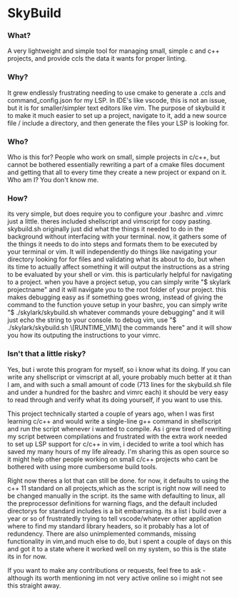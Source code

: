 <h1>SkyBuild</h1>

<h3>What?</h3>
A very lightweight and simple tool for managing small, simple c and c++ projects, and provide ccls the data it wants for proper linting.

<h3>Why?</h3>
It grew endlessly frustrating needing to use cmake to generate a .ccls and command_config.json for my LSP. In IDE's like vscode, this is not an issue, but it is for smaller/simpler text editors like vim. The purpose of skybuild it to make it much easier to set up a project, navigate to it, add a new source file / include a directory, and then generate the files your LSP is looking for.

<h3>Who?</h3>
Who is this for? People who work on small, simple projects in c/c++, but cannot be bothered essentially rewriting a part of a cmake files document and getting that all to every time they create a new project or expand on it. Who am I? You don't know me.

<h3>How?</h3>
its very simple, but does require you to configure your .bashrc and .vimrc just a little. theres included shellscript and vimscript for copy pasting. skybuild.sh originally just did what the things it needed to do in the background without interfacing with your terminal. now, it gathers some of the things it needs to do into steps and formats them to be executed by your terminal or vim. It will independently do things like navigating your directory looking for for files and validating what its about to do, but when its time to actually affect something it will output the instructions as a string to be evaluated by your shell or vim. this is particularly helpful for navigating to a project. when you have a project setup, you can simply write "$ skylark projectname" and it will navigate you to the root folder of your project. this makes debugging easy as if something goes wrong, instead of giving the command to the function youve setup in your bashrc, you can simply write "$ ./skylark/skybuild.sh whatever commands youre debugging" and it will just echo the string to your console. to debug vim, use "$ ./skylark/skybuild.sh \[RUNTIME_VIM\] the commands here" and it will show you how its outputing the instructions to your vimrc. 

<h3>Isn't that a little risky?</h3>
Yes, but i wrote this program for myself, so i know what its doing. If you can write any shellscript or vimscript at all, youre probably much better at it than I am, and with such a small amount of code (713 lines for the skybuild.sh file and under a hundred for the bashrc and vimrc each) it should be very easy to read through and verify what its doing yourself, if you want to use this.


This project technically started a couple of years ago, when I was first learning c/c++ and would write a single-line g++ command in shellscript and run the script whenever i wanted to compile. As i grew tired of rewriting my script between compilations and frustrated with the extra work needed to set up LSP support for c/c++ in vim, i decided to write a tool which has saved my many hours of my life already. I'm sharing this as open source so it might help other people working on small c/c++ projects who cant be bothered with using more cumbersome build tools.

Right now theres a lot that can still be done. for now, it defaults to using the c++ 11 standard on all projects,which as the script is right now will need to be changed manually in the script. its the same with defaulting to linux, all the preprocessor definitions for warning flags, and the default included directorys for standard includes is a bit embarrasing. its a list  i build over a year or so of frustratedly trying to tell vscode/whatever other application where to find my standard library headers, so it probably has a lot of redundency. There are also unimplemented commands, missing functionality in vim,and much else to do, but i spent a couple of days on this and got it to a state where it worked well on my system, so this is the state its in for now.

If you want to make any contributions or requests, feel free to ask - although its worth mentioning im not very active online so i might not see this straight away.